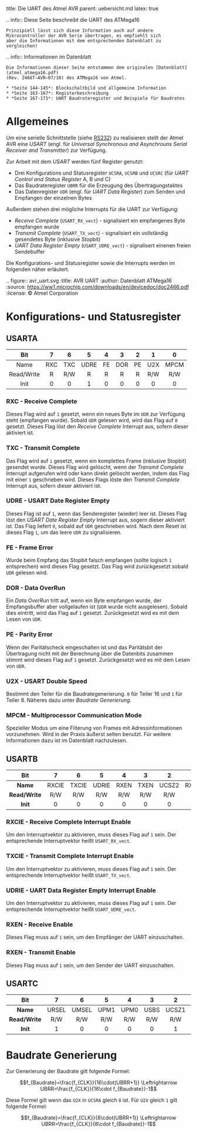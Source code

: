 title: Die UART des Atmel AVR
parent: uebersicht.md
latex: true

.. info:: Diese Seite beschreibt die UART des ATMega16

    Prinzipiell lässt sich diese Information auch auf andere Mikrocontroller der AVR Serie übertragen, es empfiehlt sich
    aber die Informationen mit dem entsprechenden Datenblatt zu vergleichen!

.. info:: Informationen im Datenblatt

    Die Informationen dieser Seite entstammen dem originalen [Datenblatt](atmel_atmega16.pdf)
    (Rev. 2466T–AVR–07/10) des ATMega16 von Atmel.

    * *Seite 144-145*: Blockschaltbild und allgemeine Information
    * *Seite 163-167*: Registerbeschreibung
    * *Seite 167-171*: UART Baudrateregister und Beispiele für Baudrates

# Allgemeines
Um eine serielle Schnittstelle (siehe [RS232](../bussysteme/rs232.html)) zu realisieren stellt der Atmel AVR eine *USART*
(engl. für *Universal Synchronous and Asynchrouns Serial Receiver and Transmitter*) zur Verfügung.

Zur Arbeit mit dem *USART* werden fünf Register genutzt:

* Drei Konfigurations und Statusregister `UCSRA`, `UCSRB` und `UCSRC` (für *UART Control and Status Register* A, B und C)
* Das Baudrateregister `UBRR` für die Erzeugung des Übertragungstaktes
* Das Datenregister `UDR` (engl. für *UART Data Register*) zum Senden und Empfangen der einzelnen Bytes

Außerdem stehen drei mögliche Interrupts für die UART zur Verfügung:

* *Receive Complete* (`USART_RX_vect`) - signalisiert ein empfangenes Byte empfangen wurde
* *Transmit Complete* (`USART_TX_vect`) - signalisiert ein vollständig gesendetes Byte (inklusive Stopbit)
* *UART Data Register Empty* (`USART_UDRE_vect`) - signalisert einenen freien Sendebuffer

Die Konfigurations- und Statusregister sowie die Interrupts werden im folgenden näher erläutert.

.. figure:: avr_uart.svg
    :title: AVR UART
    :author: Datenblatt ATMega16
    :source: https://ww1.microchip.com/downloads/en/devicedoc/doc2466.pdf
    :license: &copy; Atmel Corporation

# Konfigurations- und Statusregister
## USARTA

Bit|7|6|5|4|3|2|1|0
:---:|:---:|:---:|:---:|:---:|:---:|:---:|:---:|:---:
Name|RXC|TXC|UDRE|FE|DOR|PE|U2X|MPCM
Read/Write|R|R/W|R|R|R|R|R/W|R/W
Init|0|0|1|0|0|0|0|0

### RXC - Receive Complete
Dieses Flag wird auf `1` gesetzt, wenn ein neues Byte im `UDR` zur Verfügung steht (empfangen wurde). Sobald `UDR`
gelesen wird, wird das Flag auf `0` gesetzt. Dieses Flag löst den *Receive Complete* Interrupt aus, sofern
dieser aktiviert ist.

### TXC - Transmit Complete
Das Flag wird auf `1` gesetzt, wenn ein komplettes Frame (inklusive Stopbit) gesendet wurde. Dieses Flag wird gelöscht,
wenn der *Transmit Complete* Interrupt aufgerufen wird oder kann direkt gelöscht werden, indem das Flag mit einer `1`
geschrieben wird. Dieses Flags löste den *Transmit Complete* Interrupt aus, sofern dieser aktiviert ist.

### UDRE - USART Date Register Empty
Dieses Flag ist auf `1`, wenn das Senderegister (wieder) leer ist. Dieses Flag löst den *USART Date Register Empty*
Interrupt aus, sogern dieser aktiviert ist. Das Flag liefert `0`, sobald auf `UDR` geschrieben wird. Nach dem Reset
ist dieses Flag `1`, um das leere `UDR` zu signalisieren.

### FE - Frame Error
Wurde beim Empfang das Stopbit falsch empfangen (sollte logisch `1` entsprechen) wird dieses Flag gesetzt. Das Flag wird
zurückgesetzt sobald `UDR` gelesen wird.

### DOR - Data OverRun
Ein *Data OverRun* tritt auf, wenn ein Byte empfangen wurde, der Empfangsbuffer aber vollgelaufen ist (`UDR` wurde nicht
ausgelesen). Sobald dies eintritt, wird das Flag auf `1` gesetzt. Zurückgesetzt wird es mit dem Lesen von `UDR`.

### PE - Parity Error
Wenn der Paritätscheck eingeschalten ist und das Paritätsbit der Übertragung nicht mit der Berechnung über die Datenbits
zusammen stimmt wird dieses Flag auf `1` gesetzt. Zurückgesetzt wird es mit dem Lesen von `UDR`.

### U2X - USART Double Speed
Bestimmt den Teiler für die Baudrategenerierung. `0` für Teiler 16 und `1` für Teiler 8. Näheres dazu unter *Baudrate
Generierung*.

### MPCM - Multiprocessor Communication Mode
Spezieller Modus um eine Filterung von Frames mit Adressinformationen vorzunehmen. Wird in der Praxis äußerst selten
benutzt. Für weitere Informationen dazu ist im Datenblatt nachzulesen.

## USARTB

**Bit**|7|6|5|4|3|2|1|0
:---:|:---:|:---:|:---:|:---:|:---:|:---:|:---:|:---:
**Name**|RXCIE|TXCIE|UDRIE|RXEN|TXEN|UCSZ2|RXB8|TXB8
**Read/Write**|R/W|R/W|R/W|R/W|R/W|R/W|R|R/W
**Init**|0|0|0|0|0|0|0|0

### RXCIE - Receive Complete Interrupt Enable
Um den Interruptvektor zu aktivieren, muss dieses Flag auf `1` sein. Der entsprechende Interruptvektor heißt
`USART_RX_vect`.

### TXCIE - Transmit Complete Interrupt Enable
Um den Interruptvektor zu aktivieren, muss dieses Flag auf `1` sein. Der entsprechende Interruptvektor heißt
`USART_TX_vect`.

### UDRIE - UART Data Register Empty Interrupt Enable
Um den Interruptvektor zu aktivieren, muss dieses Flag auf `1` sein. Der entsprechende Interruptvektor heißt
`USART_UDRE_vect`.

### RXEN - Receive Enable
Dieses Flag muss auf `1` sein, um den Empfänger der UART einzuschalten.

### RXEN - Transmit Enable
Dieses Flag muss auf `1` sein, um den Sender der UART einzuschalten.

## USARTC

**Bit**|7|6|5|4|3|2|1|0
:---:|:---:|:---:|:---:|:---:|:---:|:---:|:---:|:---:
**Name**|URSEL|UMSEL|UPM1|UPM0|USBS|UCSZ1|UCSZ0|UCPOL
**Read/Write**|R/W|R/W|R/W|R/W|R/W|R/W|R|R/W
**Init**|1|0|0|0|0|1|1|0

# Baudrate Generierung
Zur Generierung der Baudrate gilt folgende Formel:

$$f_{Baudrate}=\frac{f_{CLK}}{16\cdot(UBRR+1)} \Leftrightarrow UBRR=\frac{f_{CLK}}{16\cdot f_{Baudrate}}-1$$

Diese Formel gilt wenn das `U2X` in `UCSRA` gleich `0` ist. Für `U2X` gleich `1` gilt folgende Formel:

$$f_{Baudrate}=\frac{f_{CLK}}{8\cdot(UBRR+1)} \Leftrightarrow UBRR=\frac{f_{CLK}}{8\cdot f_{Baudrate}}-1$$
